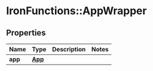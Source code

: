 # IronFunctions::AppWrapper

## Properties
Name | Type | Description | Notes
------------ | ------------- | ------------- | -------------
**app** | [**App**](App.md) |  | 


